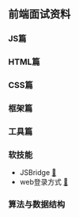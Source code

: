 ## 前端面试资料

### JS篇

### HTML篇

### CSS篇

### 框架篇

### 工具篇

### 软技能

* JSBridge [🔗](../前端面试资料/软技能/JSBridge.md)
* web登录方式 [🔗](../前端面试资料/软技能/web登录.md)

### 算法与数据结构